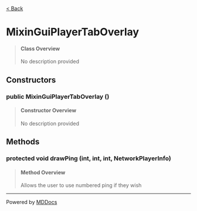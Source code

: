 [< Back](../README.md)
# MixinGuiPlayerTabOverlay #
>#### Class Overview ####
>No description provided
## Constructors ##
### public MixinGuiPlayerTabOverlay () ###
>#### Constructor Overview ####
>No description provided
>
## Methods ##
### protected void drawPing (int, int, int, NetworkPlayerInfo) ###
>#### Method Overview ####
>Allows the user to use numbered ping if they wish
>

---
Powered by [MDDocs](https://github.com/VRCube/MDDocs)